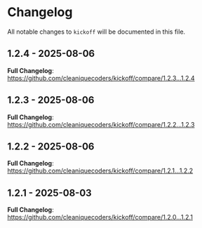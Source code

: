 # Changelog

All notable changes to `kickoff` will be documented in this file.

## 1.2.4 - 2025-08-06

**Full Changelog**: https://github.com/cleaniquecoders/kickoff/compare/1.2.3...1.2.4

## 1.2.3 - 2025-08-06

**Full Changelog**: https://github.com/cleaniquecoders/kickoff/compare/1.2.2...1.2.3

## 1.2.2 - 2025-08-06

**Full Changelog**: https://github.com/cleaniquecoders/kickoff/compare/1.2.1...1.2.2

## 1.2.1 - 2025-08-03

**Full Changelog**: https://github.com/cleaniquecoders/kickoff/compare/1.2.0...1.2.1
